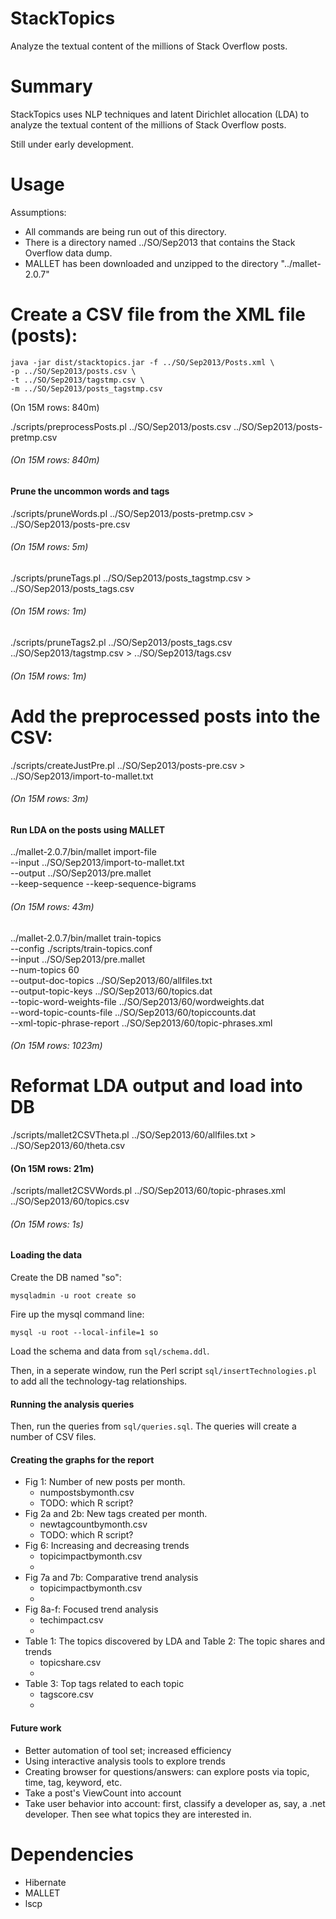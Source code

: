 

StackTopics
=======================

Analyze the textual content of the millions of Stack Overflow posts.


Summary
=======

StackTopics uses NLP techniques and latent Dirichlet allocation (LDA) to analyze
the textual content of the millions of Stack Overflow posts.

Still under early development.


Usage
=====

Assumptions:

- All commands are being run out of this directory.
- There is a directory named ../SO/Sep2013 that contains the Stack Overflow
  data dump.
- MALLET has been downloaded and unzipped to the directory "../mallet-2.0.7"


# Create a CSV file from the XML file (posts):

```
java -jar dist/stacktopics.jar -f ../SO/Sep2013/Posts.xml \
-p ../SO/Sep2013/posts.csv \
-t ../SO/Sep2013/tagstmp.csv \
-m ../SO/Sep2013/posts_tagstmp.csv 
```
(On 15M rows: 840m)



./scripts/preprocessPosts.pl ../SO/Sep2013/posts.csv ../SO/Sep2013/posts-pretmp.csv
###### (On 15M rows: 840m)


#### Prune the uncommon words and tags

./scripts/pruneWords.pl ../SO/Sep2013/posts-pretmp.csv > ../SO/Sep2013/posts-pre.csv
###### (On 15M rows: 5m)

./scripts/pruneTags.pl ../SO/Sep2013/posts_tagstmp.csv > ../SO/Sep2013/posts_tags.csv
###### (On 15M rows: 1m)

./scripts/pruneTags2.pl ../SO/Sep2013/posts_tags.csv ../SO/Sep2013/tagstmp.csv > ../SO/Sep2013/tags.csv
###### (On 15M rows: 1m)

# Add the preprocessed posts into the CSV:

./scripts/createJustPre.pl ../SO/Sep2013/posts-pre.csv > ../SO/Sep2013/import-to-mallet.txt
###### (On 15M rows: 3m)


#### Run LDA on the posts using MALLET

../mallet-2.0.7/bin/mallet import-file \
--input ../SO/Sep2013/import-to-mallet.txt \
--output ../SO/Sep2013/pre.mallet \
--keep-sequence --keep-sequence-bigrams 
###### (On 15M rows: 43m)


../mallet-2.0.7/bin/mallet train-topics \
--config ./scripts/train-topics.conf \
--input ../SO/Sep2013/pre.mallet \
--num-topics 60 \
--output-doc-topics ../SO/Sep2013/60/allfiles.txt \
--output-topic-keys ../SO/Sep2013/60/topics.dat \
--topic-word-weights-file ../SO/Sep2013/60/wordweights.dat \
--word-topic-counts-file ../SO/Sep2013/60/topiccounts.dat \
--xml-topic-phrase-report ../SO/Sep2013/60/topic-phrases.xml
###### (On 15M rows: 1023m)

# Reformat LDA output and load into DB

./scripts/mallet2CSVTheta.pl ../SO/Sep2013/60/allfiles.txt > ../SO/Sep2013/60/theta.csv
#### (On 15M rows: 21m)

./scripts/mallet2CSVWords.pl ../SO/Sep2013/60/topic-phrases.xml ../SO/Sep2013/60/topics.csv
###### (On 15M rows: 1s)


#### Loading the data

Create the DB named "so":

```
mysqladmin -u root create so
```

Fire up the mysql command line:

```
mysql -u root --local-infile=1 so
``` 

Load the schema and data from `sql/schema.ddl`.

Then, in a seperate window, run the Perl script `sql/insertTechnologies.pl` to add all the technology-tag
relationships.

#### Running the analysis queries

Then, run the queries from `sql/queries.sql`. The queries will create a number
of CSV files.


#### Creating the graphs for the report

- Fig 1: Number of new posts per month.
   - numpostsbymonth.csv
   - TODO: which R script?
- Fig 2a and 2b: New tags created per month.
   - newtagcountbymonth.csv 
   - TODO: which R script?
- Fig 6: Increasing and decreasing trends
   - topicimpactbymonth.csv 
   -
- Fig 7a and 7b: Comparative trend analysis
   - topicimpactbymonth.csv 
   - 
- Fig 8a-f: Focused trend analysis
   - techimpact.csv
   - 
- Table 1: The topics discovered by LDA and Table 2: The topic shares and trends
   - topicshare.csv
   - 
- Table 3: Top tags related to each topic
   - tagscore.csv 
   - 


#### Future work

- Better automation of tool set; increased efficiency
- Using interactive analysis tools to explore trends
- Creating browser for questions/answers: can explore posts via topic, time,
  tag, keyword, etc.
- Take a post's ViewCount into account
- Take user behavior into account: first, classify a developer as, say, a .net
  developer. Then see what topics they are interested in.







Dependencies
============

- Hibernate
- MALLET
- lscp

